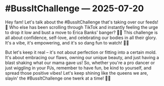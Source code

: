 # #BussItChallenge — 2025-07-20

Hey fam! Let's talk about the #BussItChallenge that's taking over our feeds! 🚀 Who else has been scrolling through TikTok and instantly feeling the urge to drop it low and bust a move to Erica Banks' banger? 💃🏽 This challenge is all about confidence, self-love, and celebrating our bodies in all their glory. It's a vibe, it's empowering, and it's so dang fun to watch! 🙌🏾

But let's keep it real – it's not about perfection or fitting into a certain mold. It's about embracing our flaws, owning our unique beauty, and just having a blast shaking what our mama gave us! So, whether you're a pro dancer or just wiggling in your PJs, remember to have fun, be kind to yourself, and spread those positive vibes! Let's keep shining like the queens we are, slayin' the #BussItChallenge one twerk at a time! 💖✨
